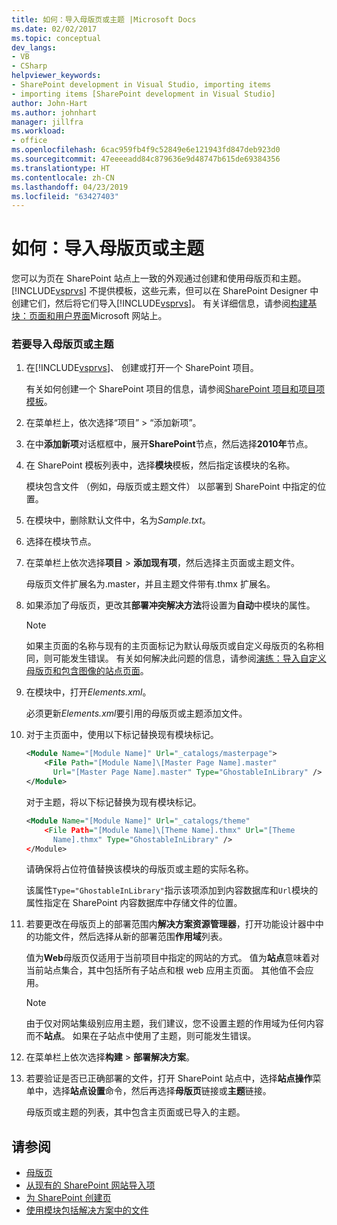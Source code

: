 ```yaml
---
title: 如何：导入母版页或主题 |Microsoft Docs
ms.date: 02/02/2017
ms.topic: conceptual
dev_langs:
- VB
- CSharp
helpviewer_keywords:
- SharePoint development in Visual Studio, importing items
- importing items [SharePoint development in Visual Studio]
author: John-Hart
ms.author: johnhart
manager: jillfra
ms.workload:
- office
ms.openlocfilehash: 6cac959fb4f9c52849e6e121943fd847deb923d0
ms.sourcegitcommit: 47eeeeadd84c879636e9d48747b615de69384356
ms.translationtype: HT
ms.contentlocale: zh-CN
ms.lasthandoff: 04/23/2019
ms.locfileid: "63427403"
---
```

# <a name="how-to-import-a-master-page-or-theme"></a>如何：导入母版页或主题
  您可以为页在 SharePoint 站点上一致的外观通过创建和使用母版页和主题。 [!INCLUDE[vsprvs](../sharepoint/includes/vsprvs-md.md)] 不提供模板，这些元素，但可以在 SharePoint Designer 中创建它们，然后将它们导入[!INCLUDE[vsprvs](../sharepoint/includes/vsprvs-md.md)]。 有关详细信息，请参阅[构建基块：页面和用户界面](http://go.microsoft.com/fwlink/?LinkID=182095)Microsoft 网站上。

### <a name="to-import-a-master-page-or-theme"></a>若要导入母版页或主题

1. 在[!INCLUDE[vsprvs](../sharepoint/includes/vsprvs-md.md)]、 创建或打开一个 SharePoint 项目。

     有关如何创建一个 SharePoint 项目的信息，请参阅[SharePoint 项目和项目项模板](../sharepoint/sharepoint-project-and-project-item-templates.md)。

2. 在菜单栏上，依次选择“项目” > “添加新项”。

3. 在中**添加新项**对话框框中，展开**SharePoint**节点，然后选择**2010年**节点。

4. 在 SharePoint 模板列表中，选择**模块**模板，然后指定该模块的名称。

     模块包含文件 （例如，母版页或主题文件） 以部署到 SharePoint 中指定的位置。

5. 在模块中，删除默认文件中，名为*Sample.txt*。

6. 选择在模块节点。

7. 在菜单栏上依次选择**项目** > **添加现有项**，然后选择主页面或主题文件。

     母版页文件扩展名为.master，并且主题文件带有.thmx 扩展名。

8. 如果添加了母版页，更改其**部署冲突解决方法**将设置为**自动**中模块的属性。

    > [!NOTE]
    > 如果主页面的名称与现有的主页面标记为默认母版页或自定义母版页的名称相同，则可能发生错误。 有关如何解决此问题的信息，请参阅[演练：导入自定义母版页和包含图像的站点页面](../sharepoint/walkthrough-import-a-custom-master-page-and-site-page-with-an-image.md)。

9. 在模块中，打开*Elements.xml*。

     必须更新*Elements.xml*要引用的母版页或主题添加文件。

10. 对于主页面中，使用以下标记替换现有模块标记。

    ```xml
    <Module Name="[Module Name]" Url="_catalogs/masterpage">
        <File Path="[Module Name]\[Master Page Name].master"
          Url="[Master Page Name].master" Type="GhostableInLibrary" />
    </Module>
    ```

     对于主题，将以下标记替换为现有模块标记。

    ```xml
    <Module Name="[Module Name]" Url="_catalogs/theme"
        <File Path="[Module Name]\[Theme Name].thmx" Url="[Theme
          Name].thmx" Type="GhostableInLibrary" />
    </Module>
    ```

     请确保将占位符值替换该模块的母版页或主题的实际名称。

     该属性`Type="GhostableInLibrary"`指示该项添加到内容数据库和`Url`模块的属性指定在 SharePoint 内容数据库中存储文件的位置。

11. 若要更改在母版页上的部署范围内**解决方案资源管理器**，打开功能设计器中中的功能文件，然后选择从新的部署范围**作用域**列表。

     值为**Web**母版页仅适用于当前项目中指定的网站的方式。 值为**站点**意味着对当前站点集合，其中包括所有子站点和根 web 应用主页面。 其他值不会应用。

    > [!NOTE]
    > 由于仅对网站集级别应用主题，我们建议，您不设置主题的作用域为任何内容而不**站点**。 如果在子站点中使用了主题，则可能发生错误。

12. 在菜单栏上依次选择**构建** > **部署解决方案**。

13. 若要验证是否已正确部署的文件，打开 SharePoint 站点中，选择**站点操作**菜单中，选择**站点设置**命令，然后再选择**母版页**链接或**主题**链接。

     母版页或主题的列表，其中包含主页面或已导入的主题。

## <a name="see-also"></a>请参阅
- [母版页](http://go.microsoft.com/fwlink/?LinkId=184955)
- [从现有的 SharePoint 网站导入项](../sharepoint/importing-items-from-an-existing-sharepoint-site.md)
- [为 SharePoint 创建页](../sharepoint/creating-pages-for-sharepoint.md)
- [使用模块包括解决方案中的文件](../sharepoint/using-modules-to-include-files-in-the-solution.md)
